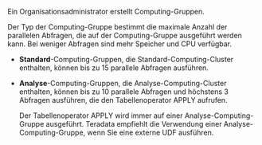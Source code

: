 Ein Organisationsadministrator erstellt Computing-Gruppen.

Der Typ der Computing-Gruppe bestimmt die maximale Anzahl der parallelen Abfragen, die auf der Computing-Gruppe ausgeführt werden kann. Bei weniger Abfragen sind mehr Speicher und CPU verfügbar.

-   **Standard**-Computing-Gruppen, die Standard-Computing-Cluster enthalten, können bis zu 15 parallele Abfragen ausführen.

-   **Analyse**-Computing-Gruppen, die Analyse-Computing-Cluster enthalten, können bis zu 10 parallele Abfragen und höchstens 3 Abfragen ausführen, die den Tabellenoperator APPLY aufrufen.

    Der Tabellenoperator APPLY wird immer auf einer Analyse-Computing-Gruppe ausgeführt. Teradata empfiehlt die Verwendung einer Analyse-Computing-Gruppe, wenn Sie eine externe UDF ausführen.
